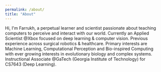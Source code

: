 ```yaml
---
permalink: /about/
title: "About"
---
```


Hi, I'm Farrukh, a perpetual learner and scientist passionate about teaching computers to perceive and interact with our world. Currently an Applied Scientist @Xbox focused on deep learning & computer vision. Previous experience across surgical robotics & healthcare. Primary interests are Machine Learning, Computational Perception and Bio-inspired Computing with ever growing interests in evolutionary biology and complex systems. Instructional Associate @GaTech (Georgia Institute of Technology) for CS7643 (Deep Learning). 
